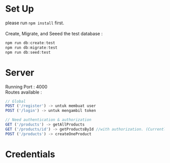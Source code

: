 # Set Up
please run `npm install` first.<br>
<br>
Create, Migrate, and Seeed the test database :
```js
npm run db:create:test
npm run db:migrate:test
npm run db:seed:test
```

# Server
Running Port : 4000<br>
Routes available :<br>
```js
// Global
POST ('/register') -> untuk membuat user
POST ('/login') -> untuk mengambil token

// Need authentication & authorization
GET ('/products') -> getAllProducts
GET ('/products/id') -> getProductsById //with authorization. (Currently available and tested is user id : 1)
POST ('/products') -> createOneProduct
```

# Credentials
